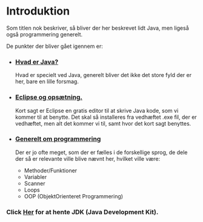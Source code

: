 # Introduktion

  Som titlen nok beskriver, så bliver der her beskrevet lidt Java, men ligeså også programmering generelt.
  
  De punkter der bliver gået igennem er:
  * ### [Hvad er Java?](https://github.com/Laustrup/Elias/1-Introduktion/Hvad_Er_Java)
    Hvad er specielt ved Java, generelt bliver det ikke det store fyld der er her, bare en lille forsmag.

  * ### [Eclipse og opsætning.](https://github.com/Laustrup/Elias/1-Introduktion/Eclipse_&_Opsætning)
    Kort sagt er Eclipse en gratis editor til at skrive Java kode, som vi kommer til at benytte. Det skal så installeres fra vedhæftet .exe fil, der er vedhæftet, men alt det kommer vi til, samt hvor det kort sagt benyttes.

  * ### [Generelt om programmering](https://github.com/Laustrup/Elias/1-Introduktion/Generelt_Om_Programmering)
    Der er jo ofte meget, som der er fælles i de forskellige sprog, de dele der så er relevante ville blive nævnt her, hvilket ville være:
      * Methoder/Funktioner
      * Variabler
      * Scanner
      * Loops
      * OOP (ObjektOrienteret Programmering)

### Click [Her](https://drive.google.com/drive/folders/1AKdEtxWGfNdtxEN3iLPGDyCoDPQWUbMb?usp=sharing) for at hente JDK (Java Development Kit).